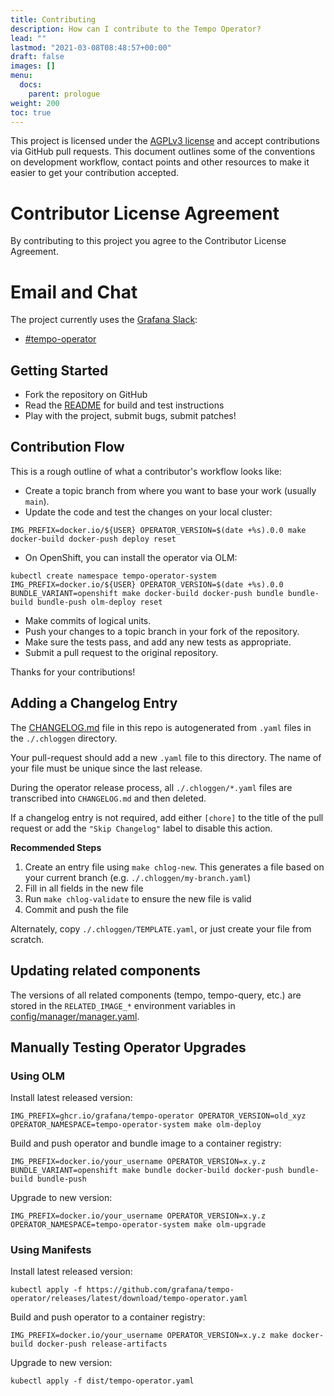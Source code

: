 ```yaml
---
title: Contributing
description: How can I contribute to the Tempo Operator?
lead: ""
lastmod: "2021-03-08T08:48:57+00:00"
draft: false
images: []
menu:
  docs:
    parent: prologue
weight: 200
toc: true
---
```


This project is licensed under the [AGPLv3 license](LICENSE) and accept
contributions via GitHub pull requests. This document outlines some of the
conventions on development workflow, contact points
and other resources to make it easier to get your contribution accepted.


# Contributor License Agreement

By contributing to this project you agree to the Contributor License Agreement.

# Email and Chat

The project currently uses the [Grafana Slack](https://grafana.slack.com):
- [#tempo-operator](https://grafana.slack.com/archives/C0414EUU39A)

## Getting Started

- Fork the repository on GitHub
- Read the [README](README.md) for build and test instructions
- Play with the project, submit bugs, submit patches!

## Contribution Flow

This is a rough outline of what a contributor's workflow looks like:

- Create a topic branch from where you want to base your work (usually `main`).
- Update the code and test the changes on your local cluster:
```
IMG_PREFIX=docker.io/${USER} OPERATOR_VERSION=$(date +%s).0.0 make docker-build docker-push deploy reset
```
- On OpenShift, you can install the operator via OLM:
```
kubectl create namespace tempo-operator-system
IMG_PREFIX=docker.io/${USER} OPERATOR_VERSION=$(date +%s).0.0 BUNDLE_VARIANT=openshift make docker-build docker-push bundle bundle-build bundle-push olm-deploy reset
```
- Make commits of logical units.
- Push your changes to a topic branch in your fork of the repository.
- Make sure the tests pass, and add any new tests as appropriate.
- Submit a pull request to the original repository.

Thanks for your contributions!

## Adding a Changelog Entry

The [CHANGELOG.md](./CHANGELOG.md) file in this repo is autogenerated from `.yaml` files in the `./.chloggen` directory.

Your pull-request should add a new `.yaml` file to this directory. The name of your file must be unique since the last release.

During the operator release process, all `./.chloggen/*.yaml` files are transcribed into `CHANGELOG.md` and then deleted.

If a changelog entry is not required, add either `[chore]` to the title of the pull request or add the `"Skip Changelog"` label to disable this action.

**Recommended Steps**
1. Create an entry file using `make chlog-new`. This generates a file based on your current branch (e.g. `./.chloggen/my-branch.yaml`)
2. Fill in all fields in the new file
3. Run `make chlog-validate` to ensure the new file is valid
4. Commit and push the file

Alternately, copy `./.chloggen/TEMPLATE.yaml`, or just create your file from scratch.

## Updating related components
The versions of all related components (tempo, tempo-query, etc.) are stored in the `RELATED_IMAGE_*` environment variables in [config/manager/manager.yaml](config/manager/manager.yaml).

## Manually Testing Operator Upgrades
### Using OLM
Install latest released version:
```
IMG_PREFIX=ghcr.io/grafana/tempo-operator OPERATOR_VERSION=old_xyz OPERATOR_NAMESPACE=tempo-operator-system make olm-deploy
```

Build and push operator and bundle image to a container registry:
```
IMG_PREFIX=docker.io/your_username OPERATOR_VERSION=x.y.z BUNDLE_VARIANT=openshift make bundle docker-build docker-push bundle-build bundle-push
```

Upgrade to new version:
```
IMG_PREFIX=docker.io/your_username OPERATOR_VERSION=x.y.z OPERATOR_NAMESPACE=tempo-operator-system make olm-upgrade
```

### Using Manifests
Install latest released version:
```
kubectl apply -f https://github.com/grafana/tempo-operator/releases/latest/download/tempo-operator.yaml
```

Build and push operator to a container registry:
```
IMG_PREFIX=docker.io/your_username OPERATOR_VERSION=x.y.z make docker-build docker-push release-artifacts
```

Upgrade to new version:
```
kubectl apply -f dist/tempo-operator.yaml
```
